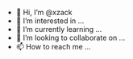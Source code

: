 - 👋 Hi, I’m @xzack
- 👀 I’m interested in ...
- 🌱 I’m currently learning ...
- 💞️ I’m looking to collaborate on ...
- 📫 How to reach me ...

<!---
xzack/xzack is a ✨ special ✨ repository because its `README.md` (this file) appears on your GitHub profile.
You can click the Preview link to take a look at your changes.
--->
